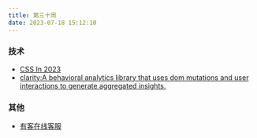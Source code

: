 ```yaml
---
title: 第三十周
date: 2023-07-18 15:12:10
---
```


### 技术

- [CSS In 2023](https://juejin.cn/post/7232187022399586362)
- [clarity:A behavioral analytics library that uses dom mutations and user interactions to generate aggregated insights.](https://github.com/microsoft/clarity)

### 其他

- [有客在线客服](https://youke.co/)
